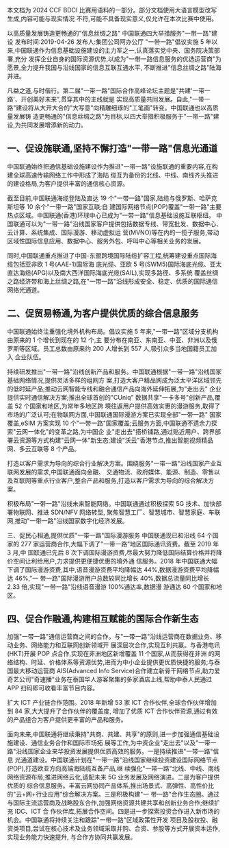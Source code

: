 本文档为 2024 CCF BDCI 比赛用语料的一部分。部分文档使用大语言模型改写生成,内容可能与现实情况 不符,可能不具备现实意义,仅允许在本次比赛中使用。 

以高质量发展铸造更畅通的"信息丝绸之路" 中国联通四大举措服务"一带一路"建设 发布时间:2019-04-26 发布人:集团公司阿办公厅
"一带一路"倡议实施 5 年以来,中国联通作为信息基础设施建设的主力军之一,认真落实党中央、国务院决策部署,充分 发挥企业自身的国际资源优势,以成为"一带一路信息服务的优选运营商"为愿景,全力提升我国与沿线国家的信息互联互通水平, 不断推进"信息丝绸之路"陆海并进。

凡益之道,与时偕行。第二届"一带一路"国际合作高峰论坛主题是"共建'一带一路'、开创美好未来",贯穿其中的主线就是 实现高质量共同发展。自此,"一带一路"建设将从大开大合的"大写意"向精雕细琢的"工笔画"转变。中国联通也以高质量发展铸 造更畅通的"信息丝绸之路"为目标,以四大举措积极服务于"一带一路"建设,为共同发展增添新的动力。 

## 一、促设施联通,坚持不懈打造"一带一路"信息光通道

中国联通始终把通信基础设施建设作为推进"一带一路"设施联通的重要内容,在构建全球高速传输网络工作中形成了海陆 缆互为备份的北线、中线、南线齐头推进的建设格局,为客户提供丰富的通信核心资源。

截至目前,中国联通海缆登陆及直达 19 个"一带一路"国家,陆缆与俄罗斯、哈萨克斯坦等 10 余个"一带一路"国家互联;自 建国际网络节点(POP)覆盖"一带一路"主要热点区域。中国联通(香港)环球中心已成为"一带一路"信息基础设施互联枢纽。 中国联通可以为"一带一路"沿线国家客户提供包括数据专线、带宽批发、数据中心、云计算、系统集成、国际漫游、移动虚拟运 营(MVNO)等在内的一揽子服务,带动区域性国际信息应用、数据中心、服务外包、呼叫中心等相关业务的发展。

同时,中国联通重点推进了中国-东盟跨境国际陆缆扩容工程,统筹建设重点国际海缆包括亚非欧 1 号(AAE-1)国际海 底光缆、亚欧 5 号(SWM5)国际海底光缆、亚太直达海缆(APG)以及南大西洋国际海底光缆(SAIL),实现多路径、多系统 覆盖丝绸之路经济带和海上丝绸之路,在"一带一路"沿线形成安全、稳定、优质的国际通信网络光通道。 

## 二、促贸易畅通,为客户提供优质的综合信息服务

中国联通始终注重强化境外机构布局。倡议实施 5 年来,"一带一路"区域分支机构由原来的 1 个增长到现在的 12 个,主 要分布在南亚、东南亚、中亚、非洲以及俄罗斯等区域。员工总数由原来约 200 人增长到 557 人,吸引众多当地国籍员工加入 企业队伍。

持续研发推出"一带一路"沿线创新产品和服务。中国联通根据"一带一路"沿线国家基础网络情况,提供灵活多样的组网方 案,打造大客户精品网成为泛太平洋区域领先的低时延产品;推动云网智能专线和融合通信产品向海外延伸拓展,为"走出去" 企业提供实时通信解决方案;推出全球首创的"CUniq" 数据共享"一卡多号"创新产品,覆盖 52 个国家和地区,为常年多地区跨 境往返用户提供高效实惠的漫游服务,取得了市场的广泛认可;在物联网方面,中国联通国际漫游方案已实现全部"一带一路" 国家覆盖,eSIM 方案实现 10 个"一带一路"国家覆盖;云服务方面,中国联通不遗余力探索"云网一体化"的变革之路,为中国企 业"走出去"搭桥铺路,通过贴近用户、跨界部署云资源等方式构建"云网一体"新生态;建设"沃云"香港节点,推出智能视频精品 网、多云互联等 8 个产品。

打造以客户需求为导向的综合行业解决方案。围绕服务"一带一路"沿线国家产业互联网发展的需求,中国联通面向金融、
交通物流、政府媒体、能源、制造、零售以及互联网等重点行业客户,整合产品和服务,打造以客户需求为导向的综合解决方 案。

积极布局"一带一路"沿线未来智能网络。中国联通通过积极探索 5G 技术、加快部署物联网、推进 SDN/NFV 网络转型, 聚焦智慧工厂、智慧城市、智慧家庭、车联网,推动"一带一路"沿线国家数字化经济发展。 

三、促民心相通,提供优质"一带一路"国际漫游服务 中国联通现已和沿线 64 个国家的 277 家运营商合作,大幅下调了"一带一路"地区国际通讯资费。截至 2019 年 3 月,中 国联通已先后 8 次下调国际漫游资费,尽最大努力降低国际结算价格并将降价空间让利给用户,力求提供更便捷优惠的境外通 信服务。2018 年中国联通大幅下调了国际漫游资费,其中,语音漫游资费平均降幅达 44%,数据漫游资费平均降幅达 46%,"一 带一路"国际漫游用户总数较同比增长 40%,数据总流量同比增长 2.33 倍,实现"一带一路"沿线语音漫游 100%通达率,数据漫 游通达 60 个国家和地区。 

## 四、促合作融通,构建相互赋能的国际合作新生态

加强"一带一路"通信运营商之间的合作。与"一带一路"沿线运营商在数据业务、移动业务、网络能力和互联网创新领域开 展深层次合作,实现互利共赢。与香港电讯(HKT)开展 POP 点合作,实现在非洲地区新增覆盖 11 个国家,从而获得在非洲 的网络结构、时延、价格体系等资源优势,进而为中小企业提供更优质快捷的服务;与泰国最大移动运营商 AIS(Advanced Info Service)合作建立新骨干网络节点,助力爱奇艺公司"奇速播"业务在泰国华人游客聚集的多家酒店上线,帮助中泰人民通过 APP
扫码即可收看丰富节目内容。

扩大 ICT 产业链合作范围。2018 年新增 53 家 ICT 合作伙伴,全球合作伙伴增加到 84 家,大大提升了合作伙伴的覆盖度, 增加了优质 ICT 合作伙伴资源,通过有效的产品组合为客户提供更丰富的产品和服务。

面向未来,中国联通将继续秉持"共商、共建、共享"的原则,进一步加强通信基础设施建设、通信业务合作和国际市场拓 展等工作,为中资企业"走出去"以及"一带一路"沿线国家企业来华投资发展提供优质高效的服务。一是持续推进"一带一路"信息 光通道建设。中国联通计划在"一带一路"沿线国家继续投资建设国际网络节点(POP),打造欧亚方向高端海陆缆互备产品,继 续强化"一带一路"北线、中线、南线网络资源布局;推进网络云化,适配未来 5G 业务发展及网络演进。二是为客户提供优质的 综合信息服务。丰富云网协同产品体系,推出场景式、高弹性、高性价比的"云+网+行业应用"综合解决方案。三是积极构建"一 带一路"合作生态圈。通过与国际主流运营商及战略股东合作,加强网络资源共建共享和创新业务合作;继续扩充 IDC、ICT 合 作伙伴库,拓展合作空间。四是进一步探索投资合作进入新市场的机会。中国联通将持续关注和跟踪"一带一路"区域政策性开发 项目及股权投、融资类项目,尝试在核心技术及业务领域采取并购、合资、参股等方式开展资本运作,实现业务能力快速提升, 与合作方协同共赢发展。